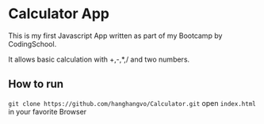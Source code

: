 # Calculator App
This is my first Javascript App written as part of my Bootcamp by CodingSchool.

It allows basic calculation with +,-,*,/ and two numbers.

## How to run
`git clone https://github.com/hanghangvo/Calculator.git`
open `index.html`  in your favorite Browser


